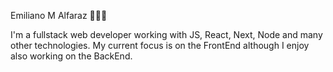 Emiliano M Alfaraz 👨🏻‍💻

I'm a fullstack web developer working with JS, React, Next, Node and many other technologies. My current focus is on the FrontEnd although I enjoy also working on the BackEnd.
